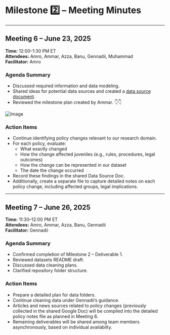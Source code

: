 <!-- markdownlint-disable MD024 -->
<!--
  MD024 is disabled here because we intentionally repeat headers like 
  "Agenda Summary" and "Action Items" in each meeting's notes to maintain 
  consistent structure and clarity. These duplicates are purposeful 
  and improve readability within separate meeting sections.
  Ignoring this rule prevents unnecessary lint warnings for valid cases.
-->
# Milestone 2️⃣ – Meeting Minutes

---

## Meeting 6 – June 23, 2025

**Time:** 12:00–1:30 PM ET  
**Attendees:** Amro, Ammar, Azza, Banu, Gennadii, Muhammad  
**Facilitator:** Amro

### Agenda Summary

- Discussed required information and data modeling.
- Shared ideas for potential data sources and created a [data source document][1].
- Reviewed the milestone plan created by Ammar. 👇👇

![Image](https://github.com/user-attachments/assets/5d5d0f14-ba55-4348-a132-ebb9d2cdefcd)

[1]: <https://docs.google.com/document/d/11pR0F8tgTHbgsqUsMzOBHPtQhzYu4xCNwCvyAxpAn_M/edit?tab=t.0>

### Action Items

- Continue identifying policy changes relevant to our research domain.
- For each policy, evaluate:
  - What exactly changed
  - How the change affected juveniles (e.g., rules, procedures, legal outcomes)
  - How the change can be represented in our dataset
  - The date the change occurred
- Record these findings in the shared Data Source Doc.
- Additionally, create a separate file to capture detailed notes on each policy change,
  including affected groups, legal implications.

---

## Meeting 7 – June 26, 2025

**Time:** 11:30–12:00 PM ET  
**Attendees:** Amro, Ammar, Azza, Banu, Gennadii  
**Facilitator:** Gennadii

### Agenda Summary

- Confirmed completion of Milestone 2 – Deliverable 1.
- Reviewed datasets README draft.
- Discussed data cleaning plans.
- Clarified repository folder structure.

### Action Items

- Prepare a detailed plan for data folders.
- Continue cleaning data under Gennadii’s guidance.
- Articles and news sources related to policy changes (previously collected in the
  shared Google Doc) will be compiled into the detailed policy notes file as
  planned in Meeting 6.
- Remaining deliverables will be shared among team members asynchronously,
  based on individual availabilty.
